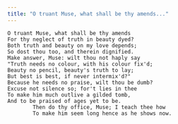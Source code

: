 ```yaml
---
title: "O truant Muse, what shall be thy amends..."
---
```


	O truant Muse, what shall be thy amends
	For thy neglect of truth in beauty dyed?
	Both truth and beauty on my love depends;
	So dost thou too, and therein dignified.
	Make answer, Muse: wilt thou not haply say
	"Truth needs no colour, with his colour fix'd;
	Beauty no pencil, beauty's truth to lay;
	But best is best, if never intermix'd?"
	Because he needs no praise, wilt thou be dumb?
	Excuse not silence so; for't lies in thee
	To make him much outlive a gilded tomb,
	And to be praised of ages yet to be.
			Then do thy office, Muse; I teach thee how
			To make him seem long hence as he shows now.

